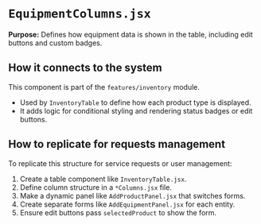 # `EquipmentColumns.jsx`

**Purpose:** Defines how equipment data is shown in the table, including edit buttons and custom badges.

## How it connects to the system
This component is part of the `features/inventory` module.

- Used by `InventoryTable` to define how each product type is displayed.
- It adds logic for conditional styling and rendering status badges or edit buttons.

## How to replicate for requests management
To replicate this structure for service requests or user management:
1. Create a table component like `InventoryTable.jsx`.
2. Define column structure in a `*Columns.jsx` file.
3. Make a dynamic panel like `AddProductPanel.jsx` that switches forms.
4. Create separate forms like `AddEquipmentPanel.jsx` for each entity.
5. Ensure edit buttons pass `selectedProduct` to show the form.

